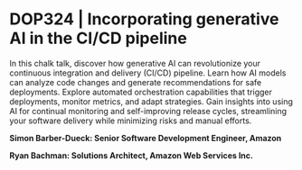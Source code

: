 # DOP324 | Incorporating generative AI in the CI/CD pipeline

In this chalk talk, discover how generative AI can revolutionize your continuous integration and delivery (CI/CD) pipeline. Learn how AI models can analyze code changes and generate recommendations for safe deployments. Explore automated orchestration capabilities that trigger deployments, monitor metrics, and adapt strategies. Gain insights into using AI for continual monitoring and self-improving release cycles, streamlining your software delivery while minimizing risks and manual efforts.

**Simon Barber-Dueck: Senior Software Development Engineer, Amazon**

**Ryan Bachman: Solutions Architect, Amazon Web Services Inc.**